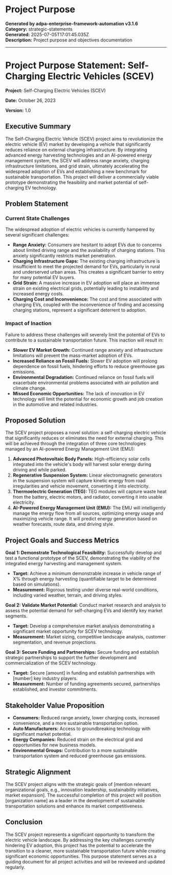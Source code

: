 # Project Purpose

**Generated by adpa-enterprise-framework-automation v3.1.6**  
**Category:** strategic-statements  
**Generated:** 2025-07-05T17:01:45.035Z  
**Description:** Project purpose and objectives documentation

---

# Project Purpose Statement: Self-Charging Electric Vehicles (SCEV)

**Project:** Self-Charging Electric Vehicles (SCEV)

**Date:** October 26, 2023

**Version:** 1.0


## Executive Summary

The Self-Charging Electric Vehicle (SCEV) project aims to revolutionize the electric vehicle (EV) market by developing a vehicle that significantly reduces reliance on external charging infrastructure.  By integrating advanced energy harvesting technologies and an AI-powered energy management system, the SCEV will address range anxiety, charging infrastructure limitations, and grid strain, ultimately accelerating the widespread adoption of EVs and establishing a new benchmark for sustainable transportation.  This project will deliver a commercially viable prototype demonstrating the feasibility and market potential of self-charging EV technology.


## Problem Statement

### Current State Challenges

The widespread adoption of electric vehicles is currently hampered by several significant challenges:

* **Range Anxiety:**  Consumers are hesitant to adopt EVs due to concerns about limited driving range and the availability of charging stations.  This anxiety significantly restricts market penetration.
* **Charging Infrastructure Gaps:**  The existing charging infrastructure is insufficient to meet the projected demand for EVs, particularly in rural and underserved urban areas.  This creates a significant barrier to entry for many potential EV buyers.
* **Grid Strain:** A massive increase in EV adoption will place an immense strain on existing electrical grids, potentially leading to instability and increased energy costs.
* **Charging Cost and Inconvenience:**  The cost and time associated with charging EVs, coupled with the inconvenience of finding and accessing charging stations, represent a significant deterrent to adoption.

### Impact of Inaction

Failure to address these challenges will severely limit the potential of EVs to contribute to a sustainable transportation future.  This inaction will result in:

* **Slower EV Market Growth:** Continued range anxiety and infrastructure limitations will prevent the mass-market adoption of EVs.
* **Increased Reliance on Fossil Fuels:**  Slower EV adoption will prolong dependence on fossil fuels, hindering efforts to reduce greenhouse gas emissions.
* **Environmental Degradation:**  Continued reliance on fossil fuels will exacerbate environmental problems associated with air pollution and climate change.
* **Missed Economic Opportunities:**  The lack of innovation in EV technology will limit the potential for economic growth and job creation in the automotive and related industries.


## Proposed Solution

The SCEV project proposes a novel solution: a self-charging electric vehicle that significantly reduces or eliminates the need for external charging. This will be achieved through the integration of three core technologies managed by an AI-powered Energy Management Unit (EMU):

1. **Advanced Photovoltaic Body Panels:** High-efficiency solar cells integrated into the vehicle's body will harvest solar energy during driving and while parked.
2. **Regenerative Suspension System:**  Linear electromagnetic generators in the suspension system will capture kinetic energy from road irregularities and vehicle movement, converting it into electricity.
3. **Thermoelectric Generation (TEG):**  TEG modules will capture waste heat from the battery, electric motors, and radiator, converting it into usable electricity.
4. **AI-Powered Energy Management Unit (EMU):** The EMU will intelligently manage the energy flow from all sources, optimizing energy usage and maximizing vehicle range.  It will predict energy generation based on weather forecasts, route data, and driving style.

## Project Goals and Success Metrics

**Goal 1: Demonstrate Technological Feasibility:** Successfully develop and test a functional prototype of the SCEV, demonstrating the viability of the integrated energy harvesting and management system.

* **Target:**  Achieve a minimum demonstrable increase in vehicle range of X% through energy harvesting (quantifiable target to be determined based on simulations).
* **Measurement:**  Rigorous testing under diverse real-world conditions, including varied weather, terrain, and driving styles.

**Goal 2: Validate Market Potential:** Conduct market research and analysis to assess the potential demand for self-charging EVs and identify key market segments.

* **Target:**  Develop a comprehensive market analysis demonstrating a significant market opportunity for SCEV technology.
* **Measurement:**  Market sizing, competitive landscape analysis, customer segmentation, and revenue projections.

**Goal 3: Secure Funding and Partnerships:** Secure funding and establish strategic partnerships to support the further development and commercialization of the SCEV technology.

* **Target:** Secure [amount] in funding and establish partnerships with [number] key industry players.
* **Measurement:**  Number of funding agreements secured, partnerships established, and investor commitments.


## Stakeholder Value Proposition

* **Consumers:** Reduced range anxiety, lower charging costs, increased convenience, and a more sustainable transportation option.
* **Auto Manufacturers:** Access to groundbreaking technology with significant market potential.
* **Energy Companies:** Reduced strain on the electrical grid and opportunities for new business models.
* **Environmental Groups:** Contribution to a more sustainable transportation system and reduced greenhouse gas emissions.


## Strategic Alignment

The SCEV project aligns with the strategic goals of [mention relevant organizational goals, e.g.,  innovation leadership, sustainability initiatives, market expansion].  The successful completion of this project will position [organization name] as a leader in the development of sustainable transportation solutions and enhance its market competitiveness.


## Conclusion

The SCEV project represents a significant opportunity to transform the electric vehicle landscape. By addressing the key challenges currently hindering EV adoption, this project has the potential to accelerate the transition to a cleaner, more sustainable transportation future while creating significant economic opportunities.  This purpose statement serves as a guiding document for all project activities and will be reviewed and updated regularly.
